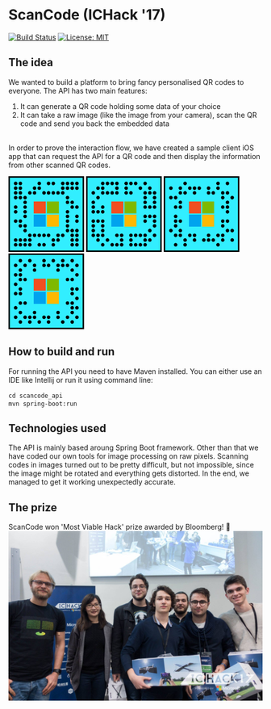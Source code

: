 ScanCode (ICHack '17)
=====================
[![Build Status](https://travis-ci.org/catalincraciun/scancode.svg?branch=master)](https://travis-ci.org/catalincraciun/scancode) [![License: MIT](https://img.shields.io/badge/License-MIT-yellow.svg)](https://github.com/catalincraciun/scancode/blob/master/LICENSE)

The idea
--------
We wanted to build a platform to bring fancy personalised QR codes to everyone.
The API has two main features:
1. It can generate a QR code holding some data of your choice
2. It can take a raw image (like the image from your camera), scan the QR code and send you back the embedded data
</br>
In order to prove the interaction flow, we have created a sample client iOS app that can request the API for a QR code and then display the information from other scanned QR codes.

<img src="https://github.com/catalincraciun/scancode/blob/master/resources/scancode1.png" alt="Scancode" width=150/> <img src="https://github.com/catalincraciun/scancode/blob/master/resources/scancode2.png" alt="Scancode" width=150/> <img src="https://github.com/catalincraciun/scancode/blob/master/resources/scancode3.png" alt="Scancode" width=150/> <img src="https://github.com/catalincraciun/scancode/blob/master/resources/scancode4.png" alt="Scancode" width=150/>

How to build and run
----------
For running the API you need to have Maven installed. You can either use an IDE like Intellij or run it using command line:
```
cd scancode_api
mvn spring-boot:run
```

Technologies used
-----------------
The API is mainly based aroung Spring Boot framework. Other than that we have coded our own tools for image processing on raw pixels. Scanning codes in images turned out to be pretty difficult, but not impossible, since the image might be rotated and everything gets distorted. In the end, we managed to get it working unexpectedly accurate.

The prize
---------
ScanCode won 'Most Viable Hack' prize awarded by Bloomberg! :wine_glass:
<img src="https://github.com/catalincraciun/scancode/blob/master/resources/bloomberg_prize.jpg" alt="Bloomberg Prize"/>
